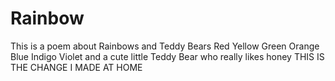 # Rainbow
This is a poem about Rainbows and Teddy Bears 
Red
Yellow
Green
Orange
Blue
Indigo
Violet
and a cute little Teddy Bear who really likes honey
THIS IS THE CHANGE I MADE AT HOME
